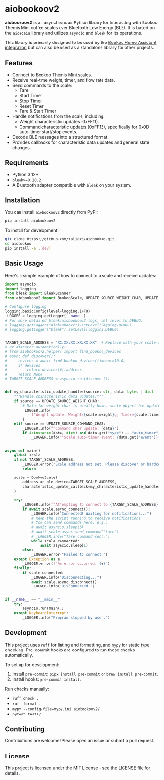 # aiobookoov2

**aiobookoov2** is an asynchronous Python library for interacting with Bookoo Themis Mini coffee scales over Bluetooth Low Energy (BLE). It is based on the `aioacaia` library and utilizes `asyncio` and `bleak` for its operations.

This library is primarily designed to be used by the [Bookoo Home Assistant integration](https://github.com/taliexo/bookoo) but can also be used as a standalone library for other projects.



## Features

*   Connect to Bookoo Themis Mini scales.
*   Receive real-time weight, timer, and flow rate data.
*   Send commands to the scale:
    *   Tare
    *   Start Timer
    *   Stop Timer
    *   Reset Timer
    *   Tare & Start Timer
*   Handle notifications from the scale, including:
    *   Weight characteristic updates (0xFF11).
    *   Command characteristic updates (0xFF12), specifically for 0x0D auto-timer start/stop events.
*   Decode BLE messages into a structured format.
*   Provides callbacks for characteristic data updates and general state changes.

## Requirements

*   Python 3.12+
*   `bleak>=0.20.2`
*   A Bluetooth adapter compatible with `bleak` on your system.

## Installation

You can install `aiobookoov2` directly from PyPI:

```bash
pip install aiobookoov2
```

To install for development:
```bash
git clone https://github.com/taliexo/aiobookoo.git
cd aiobookoo
pip install -e .[dev]
```

## Basic Usage

Here's a simple example of how to connect to a scale and receive updates:

```python
import asyncio
import logging
from bleak import BleakScanner
from aiobookoov2 import BookooScale, UPDATE_SOURCE_WEIGHT_CHAR, UPDATE_SOURCE_COMMAND_CHAR

# Configure logging
logging.basicConfig(level=logging.INFO)
_LOGGER = logging.getLogger(__name__)
# For more detailed bleak/aiobookoov2 logs, set level to DEBUG:
# logging.getLogger("aiobookoov2").setLevel(logging.DEBUG)
# logging.getLogger("bleak").setLevel(logging.DEBUG)


TARGET_SCALE_ADDRESS = "XX:XX:XX:XX:XX:XX"  # Replace with your scale's MAC address
# Or discover automatically:
# from aiobookoov2.helpers import find_bookoo_devices
# async def discover():
#     devices = await find_bookoo_devices(timeout=10.0)
#     if devices:
#         return devices[0].address
#     return None
# TARGET_SCALE_ADDRESS = asyncio.run(discover())


def my_characteristic_update_handler(source: str, data: bytes | dict | None):
    """Handle characteristic data updates."""
    if source == UPDATE_SOURCE_WEIGHT_CHAR:
        # Data for weight char is usually None, scale object has updated attributes
        _LOGGER.info(
            f"Weight update: Weight={scale.weight}g, Timer={scale.timer}s, Flow={scale.flow_rate}g/s, Battery={scale.device_state.battery_level if scale.device_state else 'N/A'}%"
        )
    elif source == UPDATE_SOURCE_COMMAND_CHAR:
        _LOGGER.info(f"Command char update: {data}")
        if isinstance(data, dict) and data.get("type") == "auto_timer":
            _LOGGER.info(f"Scale auto-timer event: {data.get('event')}")


async def main():
    global scale
    if not TARGET_SCALE_ADDRESS:
        _LOGGER.error("Scale address not set. Please discover or hardcode it.")
        return

    scale = BookooScale(
        address_or_ble_device=TARGET_SCALE_ADDRESS,
        characteristic_update_callback=my_characteristic_update_handler,
    )

    try:
        _LOGGER.info(f"Attempting to connect to {TARGET_SCALE_ADDRESS}...")
        if await scale.async_connect():
            _LOGGER.info("Connected! Waiting for notifications...")
            # Keep the script running to receive notifications
            # You can send commands here, e.g.:
            # await asyncio.sleep(5)
            # await scale.async_send_command("tare")
            # _LOGGER.info("Tare command sent.")
            while scale.connected:
                await asyncio.sleep(1)
        else:
            _LOGGER.error("Failed to connect.")
    except Exception as e:
        _LOGGER.error(f"An error occurred: {e}")
    finally:
        if scale.connected:
            _LOGGER.info("Disconnecting...")
            await scale.async_disconnect()
            _LOGGER.info("Disconnected.")


if __name__ == "__main__":
    try:
        asyncio.run(main())
    except KeyboardInterrupt:
        _LOGGER.info("Program stopped by user.")
```

## Development

This project uses `ruff` for linting and formatting, and `mypy` for static type checking. Pre-commit hooks are configured to run these checks automatically.

To set up for development:
1.  Install `pre-commit`: `pipx install pre-commit` or `brew install pre-commit`.
2.  Install hooks: `pre-commit install`.

Run checks manually:
*   `ruff check .`
*   `ruff format .`
*   `mypy --config-file=mypy.ini aiobookoov2/`
*   `pytest tests/`

## Contributing

Contributions are welcome! Please open an issue or submit a pull request.

## License

This project is licensed under the MIT License - see the [LICENSE](LICENSE) file for details.
